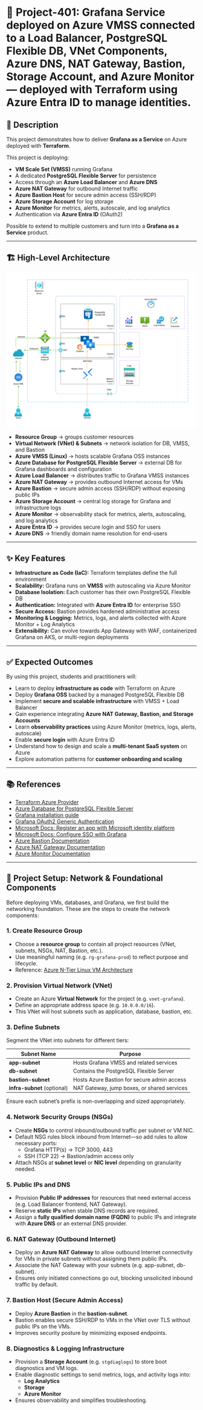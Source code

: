 # 🚀 Project-401: Grafana Service deployed on Azure VMSS connected to a Load Balancer, PostgreSQL Flexible DB, VNet Components, Azure DNS, NAT Gateway, Bastion, Storage Account, and Azure Monitor — deployed with Terraform using Azure Entra ID to manage identities.

## 🎯 Description
This project demonstrates how to deliver **Grafana as a Service** on Azure deployed with **Terraform**.  

This project is deploying:
- **VM Scale Set (VMSS)** running Grafana  
- A dedicated **PostgreSQL Flexible Server** for persistence  
- Access through an **Azure Load Balancer** and **Azure DNS**  
- **Azure NAT Gateway** for outbound Internet traffic  
- **Azure Bastion Host** for secure admin access (SSH/RDP)  
- **Azure Storage Account** for log storage  
- **Azure Monitor** for metrics, alerts, autoscale, and log analytics  
- Authentication via **Azure Entra ID** (OAuth2)  

Possible to extend to multiple customers and turn into a **Grafana as a Service** product.

---

## 🏗️ High-Level Architecture
![Project Overview](Azure_Project_Grafana_Server.png)
- **Resource Group** → groups customer resources  
- **Virtual Network (VNet) & Subnets** → network isolation for DB, VMSS, and Bastion  
- **Azure VMSS (Linux)** → hosts scalable Grafana OSS instances  
- **Azure Database for PostgreSQL Flexible Server** → external DB for Grafana dashboards and configuration  
- **Azure Load Balancer** → distributes traffic to Grafana VMSS instances  
- **Azure NAT Gateway** → provides outbound Internet access for VMs  
- **Azure Bastion** → secure admin access (SSH/RDP) without exposing public IPs  
- **Azure Storage Account** → central log storage for Grafana and infrastructure logs  
- **Azure Monitor** → observability stack for metrics, alerts, autoscaling, and log analytics  
- **Azure Entra ID** → provides secure login and SSO for users  
- **Azure DNS** → friendly domain name resolution for end-users  

---

## ✨ Key Features
- **Infrastructure as Code (IaC):** Terraform templates define the full environment  
- **Scalability:** Grafana runs on **VMSS** with autoscaling via Azure Monitor  
- **Database Isolation:** Each customer has their own PostgreSQL Flexible DB  
- **Authentication:** Integrated with **Azure Entra ID** for enterprise SSO  
- **Secure Access:** Bastion provides hardened administrative access  
- **Monitoring & Logging:** Metrics, logs, and alerts collected with Azure Monitor + Log Analytics  
- **Extensibility:** Can evolve towards App Gateway with WAF, containerized Grafana on AKS, or multi-region deployments  

---

## ✅ Expected Outcomes
By using this project, students and practitioners will:  
- Learn to deploy **infrastructure as code** with Terraform on Azure  
- Deploy **Grafana OSS** backed by a managed PostgreSQL Flexible DB  
- Implement **secure and scalable infrastructure** with VMSS + Load Balancer  
- Gain experience integrating **Azure NAT Gateway, Bastion, and Storage Accounts**  
- Learn **observability practices** using Azure Monitor (metrics, logs, alerts, autoscale)  
- Enable **secure login** with Azure Entra ID  
- Understand how to design and scale a **multi-tenant SaaS system** on Azure  
- Explore automation patterns for **customer onboarding and scaling**  

---

## 📚 References
- [Terraform Azure Provider](https://registry.terraform.io/providers/hashicorp/azurerm/latest/docs)  
- [Azure Database for PostgreSQL Flexible Server](https://learn.microsoft.com/en-us/azure/postgresql/flexible-server/)  
- [Grafana installation guide](https://grafana.com/docs/grafana/latest/setup-grafana/installation/)  
- [Grafana OAuth2 Generic Authentication](https://grafana.com/docs/grafana/latest/setup-grafana/configure-security/configure-authentication/oauth/)  
- [Microsoft Docs: Register an app with Microsoft identity platform](https://learn.microsoft.com/en-us/azure/active-directory/develop/quickstart-register-app)  
- [Microsoft Docs: Configure SSO with Grafana](https://learn.microsoft.com/en-us/azure/active-directory/saas-apps/grafana-tutorial)  
- [Azure Bastion Documentation](https://learn.microsoft.com/en-us/azure/bastion/bastion-overview)  
- [Azure NAT Gateway Documentation](https://learn.microsoft.com/en-us/azure/virtual-network/nat-gateway/nat-overview)  
- [Azure Monitor Documentation](https://learn.microsoft.com/en-us/azure/azure-monitor/overview)  

---

## 🧱 Project Setup: Network & Foundational Components

Before deploying VMs, databases, and Grafana, we first build the networking foundation. These are the steps to create the network components:

### 1. Create Resource Group
- Choose a **resource group** to contain all project resources (VNet, subnets, NSGs, NAT, Bastion, etc.).
- Use meaningful naming (e.g. `rg-grafana-prod`) to reflect purpose and lifecycle.  
- Reference: [Azure N-Tier Linux VM Architecture](https://learn.microsoft.com/en-us/azure/architecture/reference-architectures/n-tier/linux-vm)

### 2. Provision Virtual Network (VNet)
- Create an Azure **Virtual Network** for the project (e.g. `vnet-grafana`).
- Define an appropriate address space (e.g. `10.0.0.0/16`).
- This VNet will host subnets such as application, database, bastion, etc.

### 3. Define Subnets
Segment the VNet into subnets for different tiers:

| Subnet Name     | Purpose                                  |
|-----------------|------------------------------------------|
| **app-subnet**  | Hosts Grafana VMSS and related services  |
| **db-subnet**   | Contains the PostgreSQL Flexible Server  |
| **bastion-subnet** | Hosts Azure Bastion for secure admin access |
| **infra-subnet** (optional) | NAT Gateway, jump boxes, or shared services |

Ensure each subnet’s prefix is non-overlapping and sized appropriately.

### 4. Network Security Groups (NSGs)
- Create **NSGs** to control inbound/outbound traffic per subnet or VM NIC.
- Default NSG rules block inbound from Internet—so add rules to allow necessary ports:
  - Grafana HTTP(s) → TCP 3000, 443
  - SSH (TCP 22) → Bastion/admin access only
- Attach NSGs at **subnet level** or **NIC level** depending on granularity needed.

### 5. Public IPs and DNS
- Provision **Public IP addresses** for resources that need external access (e.g. Load Balancer frontend, NAT Gateway).
- Reserve **static IPs** when stable DNS records are required.
- Assign a **fully qualified domain name (FQDN)** to public IPs and integrate with **Azure DNS** or an external DNS provider.

### 6. NAT Gateway (Outbound Internet)
- Deploy an **Azure NAT Gateway** to allow outbound Internet connectivity for VMs in private subnets without assigning them public IPs.
- Associate the NAT Gateway with your subnets (e.g. app-subnet, db-subnet).
- Ensures only initiated connections go out, blocking unsolicited inbound traffic by default.

### 7. Bastion Host (Secure Admin Access)
- Deploy **Azure Bastion** in the **bastion-subnet**.
- Bastion enables secure SSH/RDP to VMs in the VNet over TLS without public IPs on the VMs.
- Improves security posture by minimizing exposed endpoints.

### 8. Diagnostics & Logging Infrastructure
- Provision a **Storage Account** (e.g. `stgdiaglogs`) to store boot diagnostics and VM logs.
- Enable diagnostic settings to send metrics, logs, and activity logs into:
  - **Log Analytics**
  - **Storage**
  - **Azure Monitor**
- Ensures observability and simplifies troubleshooting.
